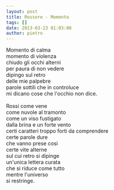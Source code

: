 ```yaml
---
layout: post
title: Rossore - Momento
tags: []
date: 2013-03-23 01:03:00
author: pietro
---
```

Momento di calma<br/>momento di violenza<br/>chiudo gli occhi alterni<br/>per paura di non vedere<br/>dipingo sul retro<br/>delle mie palpebre<br/>parole sottili che in controluce<br/>mi dicano cose che l'occhio non dice.<br/><br/>Rossi come vene<br/>come nuvole al tramonto<br/>come un viso fustigato<br/>dalla brina e un forte vento<br/>certi caratteri troppo forti da comprendere<br/>certe parole dure<br/>che vanno prese così<br/>certe vite alterne<br/>sul cui retro si dipinge<br/>un'unica lettera curata<br/>che si riduce come tutto<br/>mentre l'universo<br/>si restringe.
